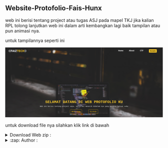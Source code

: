 ## Website-Protofolio-Fais-Hunx
web ini berisi tentang project atau tugas ASJ pada mapel TKJ
jika kalian RPL tolong lanjutkan web ini dalam arti kembangkan lagi
baik tampilan atau pun animasi nya.

untuk tampilannya seperti ini 


<img src='https://github.com/HunxByts/Website-Protofolio-Fais-Hunx/blob/main/asset/CNT.png' />


untuk download file nya silahkan klik link di bawah 

<details>
<summary> Download Web zip : </summary>
<strong><a href="https://github.com/HunxByts/Website-Protofolio-Fais-Hunx/archive/refs/heads/main.zip">Zip file</a></strong>
</details>


<details>
<summary>:zap: Author :</summary>
<strong><a href="https://github.com/HunxByts">HunxByts</a></strong>
</details>


